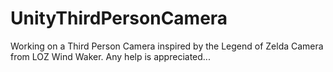 # UnityThirdPersonCamera
Working on a Third Person Camera inspired by the Legend of Zelda Camera from LOZ Wind Waker. Any help is appreciated...
